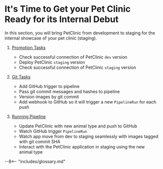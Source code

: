 # It's Time to Get your Pet Clinic Ready for its Internal Debut

In this section, you will bring PetClinic from development to staging for the internal showcase of your pet clinic (staging).

1. [Promotion Tasks](promote.md)
    - Check successful connection of PetClinic `dev` version
    - Deploy PetClinic `staging` version
    - Check successful connection of PetClinic `staging` version
    
2. [Git Tasks](git.md)
    - Add GitHub trigger to pipeline
    - Pass git commit messages and hashes to pipeline
    - Version images by git commit
    - Add webhook to GitHub so it will trigger a new `PipelineRun` for each push

3. [Running Pipeline](action.md)
    - Update PetClinic with new animal type and push to GitHub
    - Watch GitHub trigger `PipelineRun`
    - Watch app move from dev to staging seamlessly with images tagged with git commit SHA 
    - Interact with the PetClinic application in staging using the new animal type

--8<-- "includes/glossary.md"